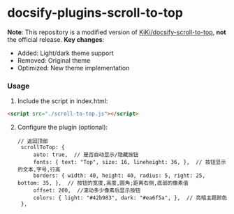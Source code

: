 # docsify-plugins-scroll-to-top

**Note**: This repository is a modified version of [KiKi/docsify-scroll-to-top](https://gitee.com/zhengxiangqi/docsify-scroll-to-top), **not** the official release. 
**Key changes**: 
- Added: Light/dark theme support 
- Removed: Original theme 
- Optimized: New theme implementation 


### Usage
1. Include the script in index.html:
  ``` html
  <script src="./scroll-to-top.js"></script>
  ```
2. Configure the plugin (optional):
   ```
   // 返回顶部
    scrollToTop: {
        auto: true,  // 是否自动显示/隐藏按钮
        fonts: { text: "Top", size: 16, lineheight: 36, },  // 按钮显示的文本,字号,行高
        borders: { width: 40, height: 40, radius: 5, right: 25, bottom: 35, },  // 按钮的宽度,高度,圆角;距离右侧,底部的像素值
        offset: 200,  //滚动多少像素后显示按钮
        colors: { light: "#42b983", dark: "#ea6f5a", },  // 亮暗主题颜色
    },
   ```

